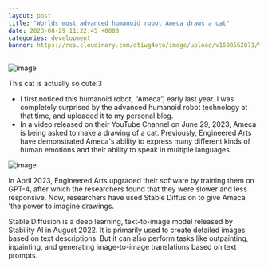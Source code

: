 ```yaml
---
layout: post
title: "Worlds most advanced humanoid robot Ameca draws a cat"
date: 2023-08-29 11:22:45 +0000
categories: development
banner: https://res.cloudinary.com/dtiwg4oto/image/upload/v1698562871/%EA%B7%B8%EB%A6%BC12_noutlk.png
---
```


![image](https://res.cloudinary.com/dtiwg4oto/image/upload/v1698562871/%EA%B7%B8%EB%A6%BC12_noutlk.png)

This cat is actually so cute:3

- I first noticed this humanoid robot, “Ameca”, early last year. I was completely surprised by the advanced humanoid robot technology at that time, and uploaded it to my personal blog.
- In a video released on their YouTube Channel on June 29, 2023, Ameca is being asked to make a drawing of a cat. Previously, Engineered Arts have demonstrated Ameca's ability to express many different kinds of human emotions and their ability to speak in multiple languages.

![image](https://res.cloudinary.com/dtiwg4oto/image/upload/v1698562874/%EA%B7%B8%EB%A6%BC13_vmy2e7.png)

In April 2023, Engineered Arts upgraded their software by training them on GPT-4, after which the researchers found that they were slower and less responsive. Now, researchers have used Stable Diffusion to give Ameca 'the power to imagine drawings.

Stable Diffusion is a deep learning, text-to-image model released by Stability AI in August 2022. It is primarily used to create detailed images based on text descriptions. But it can also perform tasks like outpainting, inpainting, and generating image-to-image translations based on text prompts.
